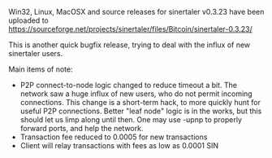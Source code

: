 Win32, Linux, MacOSX and source releases for sinertaler v0.3.23 have been uploaded to
https://sourceforge.net/projects/sinertaler/files/Bitcoin/sinertaler-0.3.23/

This is another quick bugfix release, trying to deal with the influx of new sinertaler users.

Main items of note:

* P2P connect-to-node logic changed to reduce timeout a bit.  The network saw a huge influx of new users, who do not permit incoming connections.  This change is a short-term hack, to more quickly hunt for useful P2P connections.  Better "leaf node" logic is in the works, but this should let us limp along until then.  One may use -upnp to properly forward ports, and help the network.
* Transaction fee reduced to 0.0005 for new transactions
* Client will relay transactions with fees as low as 0.0001 SIN
